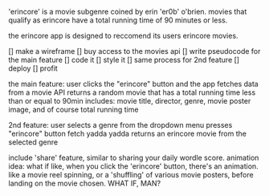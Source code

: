'erincore' is a movie subgenre coined by erin 'er0b' o'brien. movies that qualify as erincore have a total running time of 90 minutes or less.

the erincore app is designed to reccomend its users erincore movies.

[] make a wireframe
[] buy access to the movies api
[] write pseudocode for the main feature
[] code it
[] style it
[] same process for 2nd feature
[] deploy
[] profit

the main feature:
user clicks the "erincore" button
and the app fetches data from a movie API
returns a random movie that has a total running time less than or equal to 90min
includes: movie title, director, genre, movie poster image, and of course total running time 

2nd feature:
user selects a genre from the dropdown menu
presses "erincore" button
fetch yadda yadda
returns an erincore movie from the selected genre


include 'share' feature, similar to sharing your daily wordle score.
animation idea: what if like, when you click the 'erincore' button, there's an animation. like a movie reel spinning, or a 'shuffling' of various movie posters, before landing on the movie chosen. WHAT IF, MAN?